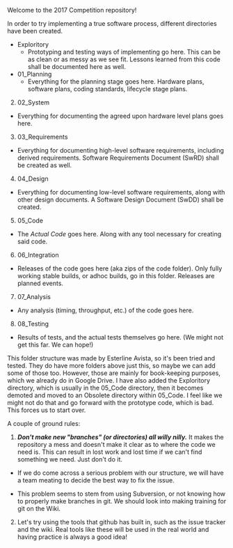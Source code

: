 Welcome to the 2017 Competition repository!

In order to try implementing a true software process, different directories have been created. 

* Exploritory
  * Prototyping and testing ways of implementing go here. This can be as clean or as messy as we see fit. Lessons learned from this code shall be documented here as well. 
* 01_Planning 
  * Everything for the planning stage goes here. Hardware plans, software plans, coding standards, lifecycle stage plans. 
2. 02_System
  * Everything for documenting the agreed upon hardware level plans goes here.
3. 03_Requirements
  * Everything for documenting high-level software requirements, including derived requirements. Software Requirements Document (SwRD) shall be created as well.
4. 04_Design
  * Everything for documenting low-level software requirements, along with other design documents. A Software Design Document (SwDD) shall be created.
5. 05_Code
  * The *Actual Code* goes here. Along with any tool necessary for creating said code. 
6. 06_Integration
  * Releases of the code goes here (aka zips of the code folder). Only fully working stable builds, or adhoc builds, go in this folder. Releases are planned events. 
7. 07_Analysis
  * Any analysis (timing, throughput, etc.) of the code goes here. 
8. 08_Testing
  * Results of tests, and the actual tests themselves go here. (We might not get this far. We can hope!)

This folder structure was made by Esterline Avista, so it's been tried and tested. They do have more folders above just this, so maybe we can add some of those too. However, those are mainly for book-keeping purposes, which we already do in Google Drive. I have also added the Exploritory directory, which is usually in the 05_Code directory, then it becomes demoted  and moved to an Obsolete directory within 05_Code. I feel like we might not do that and go forward with the prototype code, which is bad. This forces us to start over.

A couple of ground rules: 

1. ***Don't make new "branches" (or directories) all willy nilly.*** It makes the repository a mess and doesn't make it clear as to where the code we need is. This can result in lost work and lost time if we can't find something we need. Just don't do it. 
  * If we do come across a serious problem with our structure, we will have a team meating to decide the best way to fix the issue. 
   
  * This problem seems to stem from using Subversion, or not knowing how to properly make branches in git. We should look into making training for git on the Wiki.

2. Let's try using the tools that github has built in, such as the issue tracker and the wiki. Real tools like these will be used in the real world and having practice is always a good idea!
